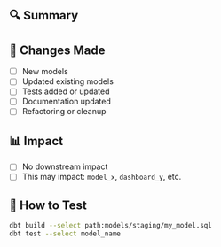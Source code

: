 ## 🔍 Summary

<!-- What does this PR do? What problem does it solve? -->

## 🔨 Changes Made

- [ ] New models
- [ ] Updated existing models
- [ ] Tests added or updated
- [ ] Documentation updated
- [ ] Refactoring or cleanup

<!-- Describe the core changes (models, macros, seeds, etc.) -->

## 📊 Impact

<!-- What downstream models, dashboards, or reports are affected? -->

- [ ] No downstream impact
- [ ] This may impact: `model_x`, `dashboard_y`, etc.

## 🧪 How to Test

<!-- How did you test it? Any dbt commands or queries you ran? -->

```bash
dbt build --select path:models/staging/my_model.sql
dbt test --select model_name
